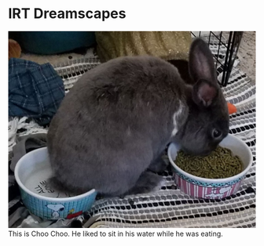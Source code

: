# IRT Dreamscapes
![Choo Choo](/choochoo.jpg)
This is Choo Choo. He liked to sit in his water while he was eating.
